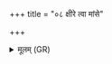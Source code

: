 +++
title = "०८ क्षीरे त्वा मांसे"

+++
<details><summary>मूलम् (GR)</summary>

क्षीरे त्वा मांसे यतमो ददम्भ-  
-अकृष्टपच्ये अशने धान्ये यः ।  
तद् आत्मना प्रजया पिशाचा  
वि यातयन्ताम् अगदो ऽयम् अस्तु ॥
</details>
